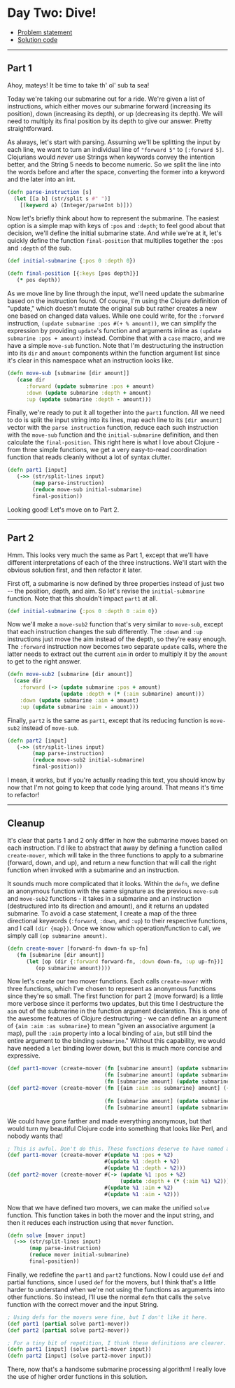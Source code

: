 # Day Two: Dive!

* [Problem statement](https://adventofcode.com/2021/day/2)
* [Solution code](https://github.com/abyala/advent-2021-clojure/blob/master/src/advent_2021_clojure/day02.clj)

---

## Part 1

Ahoy, mateys! It be time to take th' ol' sub ta sea!

Today we're taking our submarine out for a ride. We're given a list of instructions, which either moves our submarine
forward (increasing its position), down (increasing its depth), or up (decreasing its depth). We will need to multiply
its final position by its depth to give our answer. Pretty straightforward.

As always, let's start with parsing. Assuming we'll be splitting the input by each line, we want to turn an individual
line of `"forward 5"` to `[:forward 5]`. Clojurians would _never_ use Strings when keywords convey the intention better,
and the String 5 needs to become numeric. So we split the line into the words before and after the space, converting
the former into a keyword and the later into an int.

```clojure
(defn parse-instruction [s]
  (let [[a b] (str/split s #" ")]
    [(keyword a) (Integer/parseInt b)]))
```

Now let's briefly think about how to represent the submarine. The easiest option is a simple map with keys of
`:pos` and `:depth`; to feel good about that decision, we'll define the initial submarine state. And while we're at
it, let's quickly define the function `final-position` that multiplies together the `:pos` and `:depth` of the sub.

```clojure
(def initial-submarine {:pos 0 :depth 0})

(defn final-position [{:keys [pos depth]}]
   (* pos depth))
```

As we move line by line through the input, we'll need update the submarine based on the instruction found. Of course,
I'm using the Clojure definition of "update," which doesn't mutate the original sub but rather creates a new one based
on changed data values. While one could write, for the `:forward` instruction, `(update submarine :pos #(+ % amount))`,
we can simplify the expression by providing `update`'s function and arguments inline as 
`(update submarine :pos + amount)` instead. Combine that with a `case` macro, and we have a simple `move-sub` function.
Note that I'm destructuring the instruction into its `dir` and `amount` components within the function argument list
since it's clear in this namespace what an instruction looks like.

```clojure
(defn move-sub [submarine [dir amount]]
   (case dir
      :forward (update submarine :pos + amount)
      :down (update submarine :depth + amount)
      :up (update submarine :depth - amount)))
```

Finally, we're ready to put it all together into the `part1` function. All we need to do is split the input string
into its lines, map each line to its `[dir amount]` vector with the `parse instruction` function, reduce each such
instruction with the `move-sub` function and the `initial-submarine` definition, and then calculate the 
`final-position`. This right here is what I love about Clojure - from three simple functions, we get a very
easy-to-read coordination function that reads cleanly without a lot of syntax clutter.

```clojure
(defn part1 [input]
   (->> (str/split-lines input)
        (map parse-instruction)
        (reduce move-sub initial-submarine)
        final-position))
```

Looking good!  Let's move on to Part 2.

---

## Part 2

Hmm. This looks very much the same as Part 1, except that we'll have different interpretations of each of the three
instructions. We'll start with the obvious solution first, and then refactor it later.

First off, a submarine is now defined by three properties instead of just two -- the position, depth, and aim. So
let's revise the `initial-submarine` function. Note that this shouldn't impact `part1` at all.

```clojure
(def initial-submarine {:pos 0 :depth 0 :aim 0})
```

Now we'll make a `move-sub2` function that's very similar to `move-sub`, except that each instruction changes the sub
differently. The `:down` and `:up` instructions just move the aim instead of the depth, so they're easy enough.
The `:forward` instruction now becomes two separate `update` calls, where the latter needs to extract out the current
`aim` in order to multiply it by the `amount` to get to the right answer.

```clojure
(defn move-sub2 [submarine [dir amount]]
  (case dir
    :forward (-> (update submarine :pos + amount)
                 (update :depth + (* (:aim submarine) amount)))
    :down (update submarine :aim + amount)
    :up (update submarine :aim - amount)))
```

Finally, `part2` is the same as `part1`, except that its reducing function is `move-sub2` instead of `move-sub`.

```clojure
(defn part2 [input]
   (->> (str/split-lines input)
        (map parse-instruction)
        (reduce move-sub2 initial-submarine)
        final-position))
```

I mean, it works, but if you're actually reading this text, you should know by now that I'm not going to keep that
code lying around. That means it's time to refactor!

---

## Cleanup

It's clear that parts 1 and 2 only differ in how the submarine moves based on each instruction. I'd like to abstract
that away by defining a function called `create-mover`, which will take in the three functions to apply to a submarine
(forward, down, and up), and return a new function that will call the right function when invoked with a submarine and
an instruction.

It sounds much more complicated that it looks. Within the `defn`, we define an anonymous function with the same
signature as the previous `move-sub` and `move-sub2` functions - it takes in a submarine and an instruction
(destructured into its direction and amount), and it returns an updated submarine. To avoid a case statement, I create
a map of the three directional keywords (`:forward`, `:down`, and `:up`) to their respective functions, and I call
`(dir {map})`. Once we know which operation/function to call, we simply call `(op submarine amount)`. 

```clojure
(defn create-mover [forward-fn down-fn up-fn]
   (fn [submarine [dir amount]]
      (let [op (dir {:forward forward-fn, :down down-fn, :up up-fn})]
         (op submarine amount))))
```

Now let's create our two mover functions. Each calls `create-mover` with three functions, which I've chosen to
represent as anonymous functions since they're so small. The first function for part 2 (move forward) is a little more
verbose since it performs two updates, but this time I destructure the `aim` out of the submarine in the function
argument declaration. This is one of the awesome features of Clojure destructuring - we can define an argument of
`{aim :aim :as submarine}` to mean "given an associative argument (a map), pull the `:aim` property into a
local binding of `aim`, but still bind the entire argument to the binding `submarine`." Without this capability, we
would have needed a `let` binding lower down, but this is much more concise and expressive.

```clojure
(def part1-mover (create-mover (fn [submarine amount] (update submarine :pos + amount))
                               (fn [submarine amount] (update submarine :depth + amount))
                               (fn [submarine amount] (update submarine :depth - amount))))
(def part2-mover (create-mover (fn [{aim :aim :as submarine} amount] (-> (update submarine :pos + amount)
                                                                         (update :depth + (* aim amount))))
                               (fn [submarine amount] (update submarine :aim + amount))
                               (fn [submarine amount] (update submarine :aim - amount))))
```

We could have gone farther and made everything anonymous, but that would turn my beautiful Clojure code into something
that looks like Perl, and nobody wants that!

```clojure
; This is awful. Don't do this. These functions deserve to have named arguments, so let's honor them as shown above. 
(def part1-mover (create-mover #(update %1 :pos + %2)
                               #(update %1 :depth + %2)
                               #(update %1 :depth - %2)))
(def part2-mover (create-mover #(-> (update %1 :pos + %2)
                                    (update :depth + (* (:aim %1) %2)))
                               #(update %1 :aim + %2)
                               #(update %1 :aim - %2)))
```

Now that we have defined two movers, we can make the unified `solve` function. This function takes in both the mover
and the input string, and then it reduces each instruction using that `mover` function.

```clojure
(defn solve [mover input]
  (->> (str/split-lines input)
       (map parse-instruction)
       (reduce mover initial-submarine)
       final-position))
```

Finally, we redefine the `part1` and `part2` functions. Now I could use `def` and partial functions, since I used
`def` for the movers, but I think that's a little harder to understand when we're not using the functions as arguments
into other functions. So instead, I'll use the normal `defn` that calls the `solve` function with the correct mover
and the input String.

```clojure
; Using defs for the movers were fine, but I don't like it here.
(def part1 (partial solve part1-mover))
(def part2 (partial solve part2-mover))

; For a tiny bit of repetition, I think these definitions are clearer.
(defn part1 [input] (solve part1-mover input))
(defn part2 [input] (solve part2-mover input))
```

There, now that's a handsome submarine processing algorithm! I really love the use of higher order functions in this
solution.